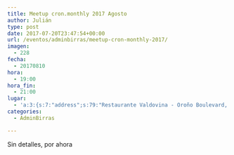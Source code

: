 ```yaml
---
title: Meetup cron.monthly 2017 Agosto
author: Julián
type: post
date: 2017-07-20T23:47:54+00:00
url: /eventos/adminbirras/meetup-cron-monthly-2017/
imagen:
  - 228
fecha:
  - 20170810
hora:
  - 19:00
hora_fin:
  - 21:00
lugar:
  - 'a:3:{s:7:"address";s:79:"Restaurante Valdovina - Oroño Boulevard, Rosario, Santa Fe Province, Argentina";s:3:"lat";s:10:"-32.950249";s:3:"lng";s:18:"-60.65465500000005";}'
categories:
  - AdminBirras

---
```

Sin detalles, por ahora